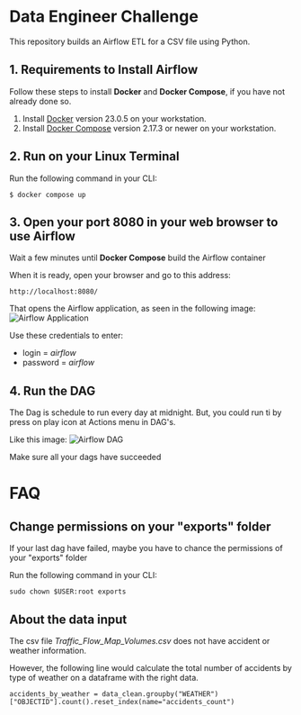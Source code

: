 # Data Engineer Challenge

This repository builds an Airflow ETL for a CSV file using Python.

## 1. Requirements to Install Airflow

Follow these steps to install **Docker** and **Docker Compose**, if you have not already done so.

1. Install [Docker](https://docs.docker.com/engine/install/) version 23.0.5 on your workstation.
2. Install [Docker Compose](https://docs.docker.com/compose/install/) version 2.17.3 or newer on your workstation.

## 2. Run on your Linux Terminal

Run the following command in your CLI:

`$ docker compose up`

## 3. Open your port 8080 in your web browser to use Airflow

Wait a few minutes until **Docker Compose** build the Airflow container

When it is ready, open your browser  and go to this address:

`http://localhost:8080/`

That opens the Airflow application, as seen in the following image:
![Airflow Application](https://user-images.githubusercontent.com/43504731/235488613-afd057b4-beb4-4dcc-b61b-d9e7e1fb5cf7.png)

Use these credentials to enter:
- login = *airflow*
- password = *airflow*

## 4. Run the DAG

The Dag is schedule to run every day at midnight. But, you could run ti by press on play icon at Actions menu in DAG's.

Like this image:
![Airflow DAG](https://user-images.githubusercontent.com/43504731/235488761-c3af4bf0-4be8-4e4e-bd8b-441076b646b4.png)

Make sure all your dags have succeeded

# FAQ

## Change permissions on your "exports" folder

If your last dag have failed, maybe you have to chance the permissions of your "exports" folder

Run the following command in your CLI:

`sudo chown $USER:root exports`

## About the data input

The csv file *Traffic_Flow_Map_Volumes.csv* does not have accident or weather information.

However, the following line would calculate the total number of accidents by type of weather on a dataframe with the right data.

`accidents_by_weather = data_clean.groupby("WEATHER")["OBJECTID"].count().reset_index(name="accidents_count")`
